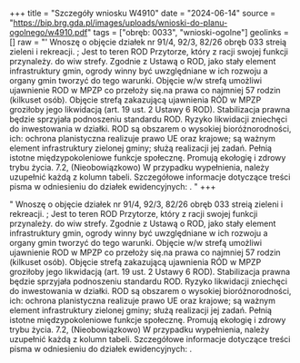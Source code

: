 +++
title = "Szczegóły wniosku W4910"
date = "2024-06-14"
source = "https://bip.brg.gda.pl/images/uploads/wnioski-do-planu-ogolnego/w4910.pdf"
tags = ["obręb: 0033", "wnioski-ogolne"]
geolinks = []
raw = "' Wnoszę o objęcie działek nr 91/4, 92/3, 82/26 obręb 033 streią zieleni i rekreacji. ;  Jest to teren ROD Przytorze, który z racji swojej funkcji przynależy. do wiw strefy. Zgodnie z Ustawą o ROD, jako stały element infrastruktury gmin, ogrody winny być uwzględniane w ich rozwoju a organy gmin tworzyć do tego warunki. Objęcie w/w strefą umożliwi ujawnienie ROD w MPZP co przełoży się.na prawa co najmniej 57 rodzin (kilkuset osób). Objęcie strefą zakazującą ujawnienia RÓD w MPZP groziłoby jego likwidacją (art. 19 ust. 2 Ustawy 6 ROD). Stabilizacja prawna będzie sprzyjała podnoszeniu standardu ROD. Ryzyko likwidacji zniechęci do inwestowania w działki. ROD są obszarem o wysokiej bioróżnorodności, ich: ochrona planistyczna realizuje prawo UE oraz krajowe; są ważnym element infrastruktury zielonej gminy; służą realizacji jej zadań. Pełnią istotne międzypokoleniowe funkcje społecznę. Promują ekołogię i zdrowy trybu życia. 7.2, (Nieobowiązkowo) W przypadku wypełnienia, należy uzupełnić każdą z kolumn tabeli. Szczegółowe informacje dotyczące treści pisma w odniesieniu do działek ewidencyjnych: .   "
+++

"
Wnoszę o objęcie działek nr 91/4, 92/3, 82/26 obręb 033 streią zieleni i rekreacji. ; 
Jest to teren ROD Przytorze, który z racji swojej funkcji przynależy. do wiw strefy. Zgodnie z Ustawą o
ROD, jako stały element infrastruktury gmin, ogrody winny być uwzględniane w ich rozwoju a organy
gmin tworzyć do tego warunki. Objęcie w/w strefą umożliwi ujawnienie ROD w MPZP co przełoży się.na
prawa co najmniej 57 rodzin (kilkuset osób). Objęcie strefą zakazującą ujawnienia RÓD w MPZP
groziłoby jego likwidacją (art. 19 ust. 2 Ustawy 6 ROD). Stabilizacja prawna będzie sprzyjała
podnoszeniu standardu ROD. Ryzyko likwidacji zniechęci do inwestowania w działki.
ROD są obszarem o wysokiej bioróżnorodności, ich: ochrona planistyczna realizuje prawo UE oraz
krajowe; są ważnym element infrastruktury zielonej gminy; służą realizacji jej zadań. Pełnią istotne
międzypokoleniowe funkcje społecznę. Promują ekołogię i zdrowy trybu życia.
7.2, (Nieobowiązkowo) W przypadku wypełnienia, należy uzupełnić każdą z kolumn tabeli.
Szczegółowe informacje dotyczące treści pisma w odniesieniu do działek ewidencyjnych: .
  


